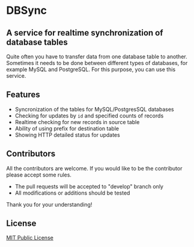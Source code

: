# DBSync

## A service for realtime synchronization of database tables

Quite often you have to transfer data from one database table to another. Sometimes it needs to be done between different types of databases, for example MySQL and PostgreSQL. For this purpose, you can use this service.

## Features

- Syncronization of the tables for MySQL/PostgresSQL databases
- Checking for updates by `id` and specified counts of records
- Realtime checking for new records in source table
- Ability of using prefix for destination table
- Showing HTTP detailed status for updates

## Contributors

All the contributors are welcome. If you would like to be the contributor please accept some rules.
- The pull requests will be accepted to "develop" branch only
- All modifications or additions should be tested

Thank you for your understanding!

## License

[MIT Public License](https://github.com/takama/dbsync/blob/master/LICENSE)
